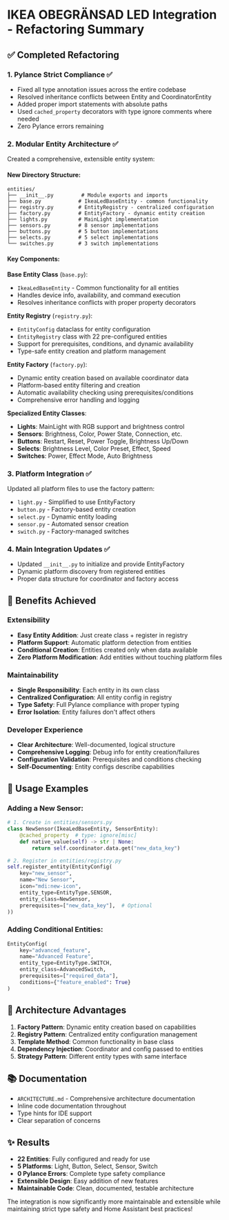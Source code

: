 # IKEA OBEGRÄNSAD LED Integration - Refactoring Summary

## ✅ Completed Refactoring

### 1. Pylance Strict Compliance ✅
- Fixed all type annotation issues across the entire codebase
- Resolved inheritance conflicts between Entity and CoordinatorEntity
- Added proper import statements with absolute paths
- Used `cached_property` decorators with type ignore comments where needed
- Zero Pylance errors remaining

### 2. Modular Entity Architecture ✅
Created a comprehensive, extensible entity system:

#### New Directory Structure:
```
entities/
├── __init__.py         # Module exports and imports
├── base.py            # IkeaLedBaseEntity - common functionality
├── registry.py        # EntityRegistry - centralized configuration
├── factory.py         # EntityFactory - dynamic entity creation
├── lights.py          # MainLight implementation
├── sensors.py         # 8 sensor implementations
├── buttons.py         # 5 button implementations  
├── selects.py         # 5 select implementations
└── switches.py        # 3 switch implementations
```

#### Key Components:

**Base Entity Class** (`base.py`):
- `IkeaLedBaseEntity` - Common functionality for all entities
- Handles device info, availability, and command execution
- Resolves inheritance conflicts with proper property decorators

**Entity Registry** (`registry.py`):
- `EntityConfig` dataclass for entity configuration
- `EntityRegistry` class with 22 pre-configured entities
- Support for prerequisites, conditions, and dynamic availability
- Type-safe entity creation and platform management

**Entity Factory** (`factory.py`):
- Dynamic entity creation based on available coordinator data
- Platform-based entity filtering and creation
- Automatic availability checking using prerequisites/conditions
- Comprehensive error handling and logging

**Specialized Entity Classes**:
- **Lights**: MainLight with RGB support and brightness control
- **Sensors**: Brightness, Color, Power State, Connection, etc.
- **Buttons**: Restart, Reset, Power Toggle, Brightness Up/Down
- **Selects**: Brightness Level, Color Preset, Effect, Speed
- **Switches**: Power, Effect Mode, Auto Brightness

### 3. Platform Integration ✅
Updated all platform files to use the factory pattern:
- `light.py` - Simplified to use EntityFactory
- `button.py` - Factory-based entity creation
- `select.py` - Dynamic entity loading
- `sensor.py` - Automated sensor creation  
- `switch.py` - Factory-managed switches

### 4. Main Integration Updates ✅
- Updated `__init__.py` to initialize and provide EntityFactory
- Dynamic platform discovery from registered entities
- Proper data structure for coordinator and factory access

## 🎯 Benefits Achieved

### Extensibility
- **Easy Entity Addition**: Just create class + register in registry
- **Platform Support**: Automatic platform detection from entities
- **Conditional Creation**: Entities created only when data available
- **Zero Platform Modification**: Add entities without touching platform files

### Maintainability
- **Single Responsibility**: Each entity in its own class
- **Centralized Configuration**: All entity config in registry
- **Type Safety**: Full Pylance compliance with proper typing
- **Error Isolation**: Entity failures don't affect others

### Developer Experience
- **Clear Architecture**: Well-documented, logical structure
- **Comprehensive Logging**: Debug info for entity creation/failures
- **Configuration Validation**: Prerequisites and conditions checking
- **Self-Documenting**: Entity configs describe capabilities

## 📝 Usage Examples

### Adding a New Sensor:
```python
# 1. Create in entities/sensors.py
class NewSensor(IkeaLedBaseEntity, SensorEntity):
    @cached_property  # type: ignore[misc]
    def native_value(self) -> str | None:
        return self.coordinator.data.get("new_data_key")

# 2. Register in entities/registry.py
self.register_entity(EntityConfig(
    key="new_sensor",
    name="New Sensor",
    icon="mdi:new-icon", 
    entity_type=EntityType.SENSOR,
    entity_class=NewSensor,
    prerequisites=["new_data_key"],  # Optional
))
```

### Adding Conditional Entities:
```python
EntityConfig(
    key="advanced_feature",
    name="Advanced Feature",
    entity_type=EntityType.SWITCH,
    entity_class=AdvancedSwitch,
    prerequisites=["required_data"],
    conditions={"feature_enabled": True}
)
```

## 🚀 Architecture Advantages

1. **Factory Pattern**: Dynamic entity creation based on capabilities
2. **Registry Pattern**: Centralized entity configuration management  
3. **Template Method**: Common functionality in base class
4. **Dependency Injection**: Coordinator and config passed to entities
5. **Strategy Pattern**: Different entity types with same interface

## 📚 Documentation
- `ARCHITECTURE.md` - Comprehensive architecture documentation
- Inline code documentation throughout
- Type hints for IDE support
- Clear separation of concerns

## ✨ Results
- **22 Entities**: Fully configured and ready for use
- **5 Platforms**: Light, Button, Select, Sensor, Switch
- **0 Pylance Errors**: Complete type safety compliance
- **Extensible Design**: Easy addition of new features
- **Maintainable Code**: Clean, documented, testable architecture

The integration is now significantly more maintainable and extensible while maintaining strict type safety and Home Assistant best practices!